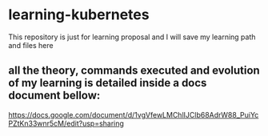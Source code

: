 # learning-kubernetes
This repository is just for learning proposal and I will save my learning path and files here


## all the theory, commands executed and evolution of my learning is detailed inside a docs document bellow:

https://docs.google.com/document/d/1vgVfewLMChlIJClb68AdrW88_PuiYcPZtKn33wnr5cM/edit?usp=sharing
